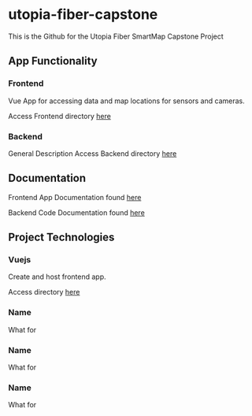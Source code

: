 # utopia-fiber-capstone
This is the Github for the Utopia Fiber SmartMap Capstone Project

## App Functionality

### Frontend

Vue App for accessing data and map locations for sensors and cameras.

Access Frontend directory [here](./frontend/)

### Backend

General Description
Access Backend directory [here](./backend/)

## Documentation

Frontend App Documentation found [here](./frontend/FRONTEND.md)

Backend Code Documentation found [here](./backend/BACKEND.md) 

## Project Technologies

### Vuejs

Create and host frontend app.

Access directory [here](./frontend/vue-smartmap/)

### Name

What for

### Name

What for

### Name

What for
